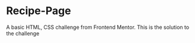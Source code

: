 # Recipe-Page
A basic HTML, CSS challenge from Frontend Mentor. This is the solution to the challenge
